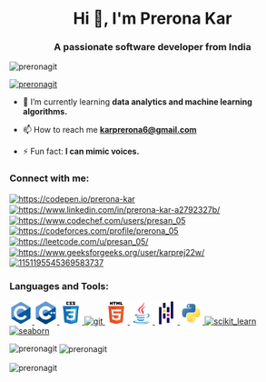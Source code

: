 <h1 align="center">Hi 👋, I'm Prerona Kar</h1>
<h3 align="center">A passionate software developer from India</h3>

<p align="left"> <img src="https://komarev.com/ghpvc/?username=preronagit&label=Profile%20views&color=0e75b6&style=flat" alt="preronagit" /> </p>

<p align="left"> <a href="https://github.com/ryo-ma/github-profile-trophy"><img src="https://github-profile-trophy.vercel.app/?username=preronagit" alt="preronagit" /></a> </p>

- 🌱 I’m currently learning **data analytics and machine learning algorithms.**

- 📫 How to reach me **karprerona6@gmail.com**

- ⚡ Fun fact: **I can mimic voices.**

<h3 align="left">Connect with me:</h3>
<p align="left">
<a href="https://codepen.io/https://codepen.io/prerona-kar" target="blank"><img align="center" src="https://raw.githubusercontent.com/rahuldkjain/github-profile-readme-generator/master/src/images/icons/Social/codepen.svg" alt="https://codepen.io/prerona-kar" height="30" width="40" /></a>
<a href="https://linkedin.com/in/https://www.linkedin.com/in/prerona-kar-a2792327b/" target="blank"><img align="center" src="https://raw.githubusercontent.com/rahuldkjain/github-profile-readme-generator/master/src/images/icons/Social/linked-in-alt.svg" alt="https://www.linkedin.com/in/prerona-kar-a2792327b/" height="30" width="40" /></a>
<a href="https://www.codechef.com/users/https://www.codechef.com/users/presan_05" target="blank"><img align="center" src="https://cdn.jsdelivr.net/npm/simple-icons@3.1.0/icons/codechef.svg" alt="https://www.codechef.com/users/presan_05" height="30" width="40" /></a>
<a href="https://codeforces.com/profile/https://codeforces.com/profile/prerona_05" target="blank"><img align="center" src="https://raw.githubusercontent.com/rahuldkjain/github-profile-readme-generator/master/src/images/icons/Social/codeforces.svg" alt="https://codeforces.com/profile/prerona_05" height="30" width="40" /></a>
<a href="https://www.leetcode.com/https://leetcode.com/u/presan_05/" target="blank"><img align="center" src="https://raw.githubusercontent.com/rahuldkjain/github-profile-readme-generator/master/src/images/icons/Social/leet-code.svg" alt="https://leetcode.com/u/presan_05/" height="30" width="40" /></a>
<a href="https://auth.geeksforgeeks.org/user/https://www.geeksforgeeks.org/user/karprej22w/" target="blank"><img align="center" src="https://raw.githubusercontent.com/rahuldkjain/github-profile-readme-generator/master/src/images/icons/Social/geeks-for-geeks.svg" alt="https://www.geeksforgeeks.org/user/karprej22w/" height="30" width="40" /></a>
<a href="https://discord.gg/1151195545369583737" target="blank"><img align="center" src="https://raw.githubusercontent.com/rahuldkjain/github-profile-readme-generator/master/src/images/icons/Social/discord.svg" alt="1151195545369583737" height="30" width="40" /></a>
</p>

<h3 align="left">Languages and Tools:</h3>
<p align="left"> <a href="https://www.cprogramming.com/" target="_blank" rel="noreferrer"> <img src="https://raw.githubusercontent.com/devicons/devicon/master/icons/c/c-original.svg" alt="c" width="40" height="40"/> </a> <a href="https://www.w3schools.com/cpp/" target="_blank" rel="noreferrer"> <img src="https://raw.githubusercontent.com/devicons/devicon/master/icons/cplusplus/cplusplus-original.svg" alt="cplusplus" width="40" height="40"/> </a> <a href="https://www.w3schools.com/css/" target="_blank" rel="noreferrer"> <img src="https://raw.githubusercontent.com/devicons/devicon/master/icons/css3/css3-original-wordmark.svg" alt="css3" width="40" height="40"/> </a> <a href="https://git-scm.com/" target="_blank" rel="noreferrer"> <img src="https://www.vectorlogo.zone/logos/git-scm/git-scm-icon.svg" alt="git" width="40" height="40"/> </a> <a href="https://www.w3.org/html/" target="_blank" rel="noreferrer"> <img src="https://raw.githubusercontent.com/devicons/devicon/master/icons/html5/html5-original-wordmark.svg" alt="html5" width="40" height="40"/> </a> <a href="https://www.java.com" target="_blank" rel="noreferrer"> <img src="https://raw.githubusercontent.com/devicons/devicon/master/icons/java/java-original.svg" alt="java" width="40" height="40"/> </a> <a href="https://pandas.pydata.org/" target="_blank" rel="noreferrer"> <img src="https://raw.githubusercontent.com/devicons/devicon/2ae2a900d2f041da66e950e4d48052658d850630/icons/pandas/pandas-original.svg" alt="pandas" width="40" height="40"/> </a> <a href="https://www.python.org" target="_blank" rel="noreferrer"> <img src="https://raw.githubusercontent.com/devicons/devicon/master/icons/python/python-original.svg" alt="python" width="40" height="40"/> </a> <a href="https://scikit-learn.org/" target="_blank" rel="noreferrer"> <img src="https://upload.wikimedia.org/wikipedia/commons/0/05/Scikit_learn_logo_small.svg" alt="scikit_learn" width="40" height="40"/> </a> <a href="https://seaborn.pydata.org/" target="_blank" rel="noreferrer"> <img src="https://seaborn.pydata.org/_images/logo-mark-lightbg.svg" alt="seaborn" width="40" height="40"/> </a> </p>

<p><img align="left" src="https://github-readme-stats.vercel.app/api/top-langs?username=preronagit&show_icons=true&locale=en&layout=compact" alt="preronagit" /></p>

<p>&nbsp;<img align="center" src="https://github-readme-stats.vercel.app/api?username=preronagit&show_icons=true&locale=en" alt="preronagit" /></p>

<p><img align="center" src="https://github-readme-streak-stats.herokuapp.com/?user=preronagit&" alt="preronagit" /></p>
